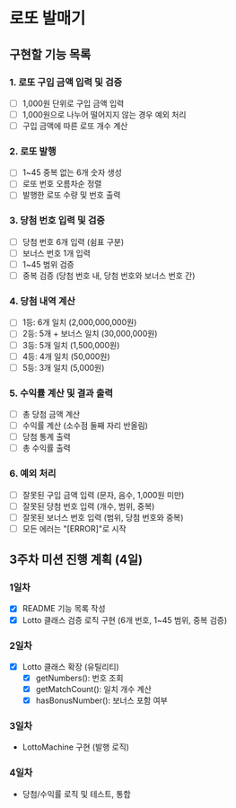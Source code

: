 # 로또 발매기

## 구현할 기능 목록

### 1. 로또 구입 금액 입력 및 검증

- [ ] 1,000원 단위로 구입 금액 입력
- [ ] 1,000원으로 나누어 떨어지지 않는 경우 예외 처리
- [ ] 구입 금액에 따른 로또 개수 계산

### 2. 로또 발행

- [ ] 1~45 중복 없는 6개 숫자 생성
- [ ] 로또 번호 오름차순 정렬
- [ ] 발행한 로또 수량 및 번호 출력

### 3. 당첨 번호 입력 및 검증

- [ ] 당첨 번호 6개 입력 (쉼표 구분)
- [ ] 보너스 번호 1개 입력
- [ ] 1~45 범위 검증
- [ ] 중복 검증 (당첨 번호 내, 당첨 번호와 보너스 번호 간)

### 4. 당첨 내역 계산

- [ ] 1등: 6개 일치 (2,000,000,000원)
- [ ] 2등: 5개 + 보너스 일치 (30,000,000원)
- [ ] 3등: 5개 일치 (1,500,000원)
- [ ] 4등: 4개 일치 (50,000원)
- [ ] 5등: 3개 일치 (5,000원)

### 5. 수익률 계산 및 결과 출력

- [ ] 총 당첨 금액 계산
- [ ] 수익률 계산 (소수점 둘째 자리 반올림)
- [ ] 당첨 통계 출력
- [ ] 총 수익률 출력

### 6. 예외 처리

- [ ] 잘못된 구입 금액 입력 (문자, 음수, 1,000원 미만)
- [ ] 잘못된 당첨 번호 입력 (개수, 범위, 중복)
- [ ] 잘못된 보너스 번호 입력 (범위, 당첨 번호와 중복)
- [ ] 모든 에러는 "[ERROR]"로 시작

## 3주차 미션 진행 계획 (4일)

### 1일차

- [x] README 기능 목록 작성
- [x] Lotto 클래스 검증 로직 구현 (6개 번호, 1~45 범위, 중복 검증)

### 2일차

- [x] Lotto 클래스 확장 (유틸리티)
  - [x] getNumbers(): 번호 조회
  - [x] getMatchCount(): 일치 개수 계산
  - [x] hasBonusNumber(): 보너스 포함 여부

### 3일차

- LottoMachine 구현 (발행 로직)

### 4일차

- 당첨/수익률 로직 및 테스트, 통합
